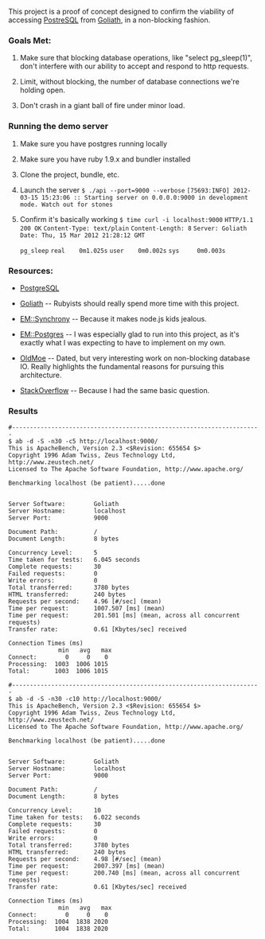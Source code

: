 
This project is a proof of concept designed to confirm the viability of accessing [PostreSQL][1] from [Goliath][2], in a non-blocking fashion.


### Goals Met:

1. Make sure that blocking database operations, like "select pg_sleep(1)", don't interfere with our ability to accept and respond to http requests.

1. Limit, without blocking, the number of database connections we're holding open.

1. Don't crash in a giant ball of fire under minor load.


### Running the demo server

1. Make sure you have postgres running locally

1. Make sure you have ruby 1.9.x and bundler installed

1. Clone the project, bundle, etc.

1. Launch the server
   `$ ./api --port=9000 --verbose`
   `[75693:INFO] 2012-03-15 15:23:06 :: Starting server on 0.0.0.0:9000 in development mode. Watch out for stones`

1. Confirm it's basically working
   `$ time curl -i localhost:9000`
   `HTTP/1.1 200 OK`
   `Content-Type: text/plain`
   `Content-Length: 8`
   `Server: Goliath`
   `Date: Thu, 15 Mar 2012 21:28:12 GMT`
   
   `pg_sleep`
   `real    0m1.025s`
   `user    0m0.002s`
   `sys     0m0.003s`



### Resources:

- [PostgreSQL][1]

- [Goliath][2] -- Rubyists should really spend more time with this project.

- [EM::Synchrony][3] -- Because it makes node.js kids jealous.

- [EM::Postgres][4] -- I was especially glad to run into this project, as it's exactly 
what I was expecting to have to implement on my own.

- [OldMoe][5] -- Dated, but very interesting work on non-blocking database IO. Really highlights the fundamental reasons for pursuing this architecture.

- [StackOverflow][6] -- Because I had the same basic question.


[1]: http://www.postgresql.org
[2]: http://postrank-labs.github.com/goliath
[3]: https://github.com/igrigorik/em-synchrony
[4]: https://github.com/jtoy/em-postgres
[5]: http://oldmoe.blogspot.com/2008/07/faster-io-for-ruby-with-postgres.html
[6]: http://stackoverflow.com/questions/5893524/using-the-postgresql-gem-async



### Results


    #----------------------------------------------------------------------
    $ ab -d -S -n30 -c5 http://localhost:9000/
    This is ApacheBench, Version 2.3 <$Revision: 655654 $>
    Copyright 1996 Adam Twiss, Zeus Technology Ltd, http://www.zeustech.net/
    Licensed to The Apache Software Foundation, http://www.apache.org/

    Benchmarking localhost (be patient).....done


    Server Software:        Goliath
    Server Hostname:        localhost
    Server Port:            9000

    Document Path:          /
    Document Length:        8 bytes

    Concurrency Level:      5
    Time taken for tests:   6.045 seconds
    Complete requests:      30
    Failed requests:        0
    Write errors:           0
    Total transferred:      3780 bytes
    HTML transferred:       240 bytes
    Requests per second:    4.96 [#/sec] (mean)
    Time per request:       1007.507 [ms] (mean)
    Time per request:       201.501 [ms] (mean, across all concurrent requests)
    Transfer rate:          0.61 [Kbytes/sec] received

    Connection Times (ms)
                  min   avg   max
    Connect:        0     0    0
    Processing:  1003  1006 1015
    Total:       1003  1006 1015

    #----------------------------------------------------------------------
    $ ab -d -S -n30 -c10 http://localhost:9000/
    This is ApacheBench, Version 2.3 <$Revision: 655654 $>
    Copyright 1996 Adam Twiss, Zeus Technology Ltd, http://www.zeustech.net/
    Licensed to The Apache Software Foundation, http://www.apache.org/

    Benchmarking localhost (be patient).....done


    Server Software:        Goliath
    Server Hostname:        localhost
    Server Port:            9000

    Document Path:          /
    Document Length:        8 bytes

    Concurrency Level:      10
    Time taken for tests:   6.022 seconds
    Complete requests:      30
    Failed requests:        0
    Write errors:           0
    Total transferred:      3780 bytes
    HTML transferred:       240 bytes
    Requests per second:    4.98 [#/sec] (mean)
    Time per request:       2007.397 [ms] (mean)
    Time per request:       200.740 [ms] (mean, across all concurrent requests)
    Transfer rate:          0.61 [Kbytes/sec] received

    Connection Times (ms)
                  min   avg   max
    Connect:        0     0    0
    Processing:  1004  1838 2020
    Total:       1004  1838 2020
